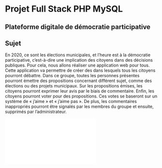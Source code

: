 # Projet Full Stack PHP MySQL
## Plateforme digitale de démocratie participative 

## Sujet
En 2020, ce sont les élections municipales, et l’heure est à la démocratie participative, c’est-à-dire une implication des citoyens dans des décisions publiques. 
Pour cela, nous allons réaliser une application web pour tous. Cette application va permettre de créer des dans lesquels tous les citoyens pourront débattre. Dans ce groupe, toutes les personnes présentes pourront émettre des propositions concernant différent sujet, comme des élections ou des projets municipaux. Sur les propositions émises, les citoyens pourront exprimer leur avis par le biais de commentaire. 
Enfin, les citoyens pourront voter pour des propositions. Ces votes se baseront sur un système de « j’aime » et « j’aime pas ». 
De plus, les commentaires inappropriés pourront être signalés par les membres du groupe et ensuite, supprimés par l’administrateur. 

![Rapport](./Rapport-Projet-Tutoré.pdf "Rapport complet de projet")
